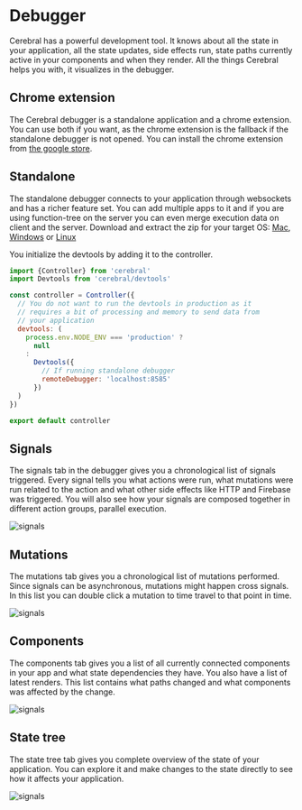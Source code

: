 # Debugger

Cerebral has a powerful development tool. It knows about all the state in your application, all the state updates, side effects run, state paths currently active in your components and when they render. All the things Cerebral helps you with, it visualizes in the debugger.

## Chrome extension
The Cerebral debugger is a standalone application and a chrome extension. You can use both if you want, as the chrome extension is the fallback if the standalone debugger is not opened. You can install the chrome extension from [the google store](https://chrome.google.com/webstore/detail/cerebral2-debugger/ghoadjdodkgkbbmhhpbfhgikjgjelojc).

## Standalone
The standalone debugger connects to your application through websockets and has a richer feature set. You can add multiple apps to it and if you are using function-tree on the server you can even merge execution data on client and the server. Download and extract the zip for your target OS: [Mac](https://docs.google.com/uc?id=0B1pYKovu9UpybHRMRm9YZU10WUU&export=download), [Windows](https://docs.google.com/uc?id=0B1pYKovu9UpyU0lkU2UyWklMV28&export=download) or [Linux](https://docs.google.com/uc?id=0B1pYKovu9UpyWE85UWVHNFRCQkk&export=download)

You initialize the devtools by adding it to the controller.

```js
import {Controller} from 'cerebral'
import Devtools from 'cerebral/devtools'

const controller = Controller({
  // You do not want to run the devtools in production as it
  // requires a bit of processing and memory to send data from
  // your application
  devtools: (
    process.env.NODE_ENV === 'production' ?
      null
    :
      Devtools({
        // If running standalone debugger
        remoteDebugger: 'localhost:8585'
      })
  )
})

export default controller
```

## Signals
The signals tab in the debugger gives you a chronological list of signals triggered. Every signal tells you what actions were run, what mutations were run related to the action and what other side effects like HTTP and Firebase was triggered. You will also see how your signals are composed together in different action groups, parallel execution.

![signals](/images/signals.png)

## Mutations
The mutations tab gives you a chronological list of mutations performed. Since signals can be asynchronous, mutations might happen cross signals. In this list you can double click a mutation to time travel to that point in time.

![signals](/images/mutations.png)

## Components
The components tab gives you a list of all currently connected components in your app and what state dependencies they have. You also have a list of latest renders. This list contains what paths changed and what components was affected by the change.

![signals](/images/components.png)

## State tree
The state tree tab gives you complete overview of the state of your application. You can explore it and make changes to the state directly to see how it affects your application.

![signals](/images/state_tree.png)
